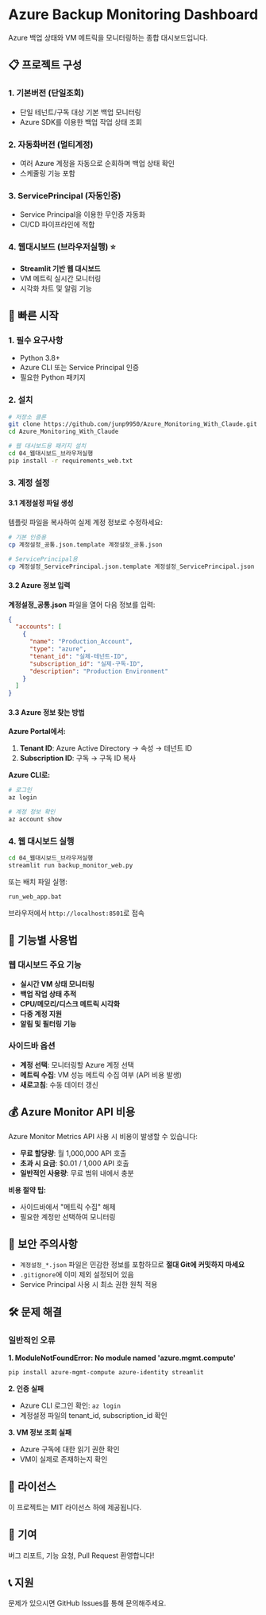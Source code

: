 # Azure Backup Monitoring Dashboard

Azure 백업 상태와 VM 메트릭을 모니터링하는 종합 대시보드입니다.

## 📋 프로젝트 구성

### 1. 기본버전 (단일조회)
- 단일 테넌트/구독 대상 기본 백업 모니터링
- Azure SDK를 이용한 백업 작업 상태 조회

### 2. 자동화버전 (멀티계정)
- 여러 Azure 계정을 자동으로 순회하며 백업 상태 확인
- 스케줄링 기능 포함

### 3. ServicePrincipal (자동인증)
- Service Principal을 이용한 무인증 자동화
- CI/CD 파이프라인에 적합

### 4. 웹대시보드 (브라우저실행) ⭐
- **Streamlit 기반 웹 대시보드**
- VM 메트릭 실시간 모니터링
- 시각화 차트 및 알림 기능

## 🚀 빠른 시작

### 1. 필수 요구사항
- Python 3.8+
- Azure CLI 또는 Service Principal 인증
- 필요한 Python 패키지

### 2. 설치

```bash
# 저장소 클론
git clone https://github.com/junp9950/Azure_Monitoring_With_Claude.git
cd Azure_Monitoring_With_Claude

# 웹 대시보드용 패키지 설치
cd 04_웹대시보드_브라우저실행
pip install -r requirements_web.txt
```

### 3. 계정 설정

#### 3.1 계정설정 파일 생성
템플릿 파일을 복사하여 실제 계정 정보로 수정하세요:

```bash
# 기본 인증용
cp 계정설정_공통.json.template 계정설정_공통.json

# ServicePrincipal용
cp 계정설정_ServicePrincipal.json.template 계정설정_ServicePrincipal.json
```

#### 3.2 Azure 정보 입력

**계정설정_공통.json** 파일을 열어 다음 정보를 입력:

```json
{
  "accounts": [
    {
      "name": "Production_Account",
      "type": "azure",
      "tenant_id": "실제-테넌트-ID",
      "subscription_id": "실제-구독-ID", 
      "description": "Production Environment"
    }
  ]
}
```

#### 3.3 Azure 정보 찾는 방법

**Azure Portal에서:**
1. **Tenant ID**: Azure Active Directory → 속성 → 테넌트 ID
2. **Subscription ID**: 구독 → 구독 ID 복사

**Azure CLI로:**
```bash
# 로그인
az login

# 계정 정보 확인
az account show
```

### 4. 웹 대시보드 실행

```bash
cd 04_웹대시보드_브라우저실행
streamlit run backup_monitor_web.py
```

또는 배치 파일 실행:
```bash
run_web_app.bat
```

브라우저에서 `http://localhost:8501`로 접속

## 🔧 기능별 사용법

### 웹 대시보드 주요 기능
- **실시간 VM 상태 모니터링**
- **백업 작업 상태 추적**
- **CPU/메모리/디스크 메트릭 시각화**
- **다중 계정 지원**
- **알림 및 필터링 기능**

### 사이드바 옵션
- **계정 선택**: 모니터링할 Azure 계정 선택
- **메트릭 수집**: VM 성능 메트릭 수집 여부 (API 비용 발생)
- **새로고침**: 수동 데이터 갱신

## 💰 Azure Monitor API 비용

Azure Monitor Metrics API 사용 시 비용이 발생할 수 있습니다:

- **무료 할당량**: 월 1,000,000 API 호출
- **초과 시 요금**: $0.01 / 1,000 API 호출
- **일반적인 사용량**: 무료 범위 내에서 충분

**비용 절약 팁:**
- 사이드바에서 "메트릭 수집" 해제
- 필요한 계정만 선택하여 모니터링

## 🔐 보안 주의사항

- `계정설정_*.json` 파일은 민감한 정보를 포함하므로 **절대 Git에 커밋하지 마세요**
- `.gitignore`에 이미 제외 설정되어 있음
- Service Principal 사용 시 최소 권한 원칙 적용

## 🛠️ 문제 해결

### 일반적인 오류

**1. ModuleNotFoundError: No module named 'azure.mgmt.compute'**
```bash
pip install azure-mgmt-compute azure-identity streamlit
```

**2. 인증 실패**
- Azure CLI 로그인 확인: `az login`
- 계정설정 파일의 tenant_id, subscription_id 확인

**3. VM 정보 조회 실패**
- Azure 구독에 대한 읽기 권한 확인
- VM이 실제로 존재하는지 확인

## 📝 라이선스

이 프로젝트는 MIT 라이선스 하에 제공됩니다.

## 🤝 기여

버그 리포트, 기능 요청, Pull Request 환영합니다!

## 📞 지원

문제가 있으시면 GitHub Issues를 통해 문의해주세요.